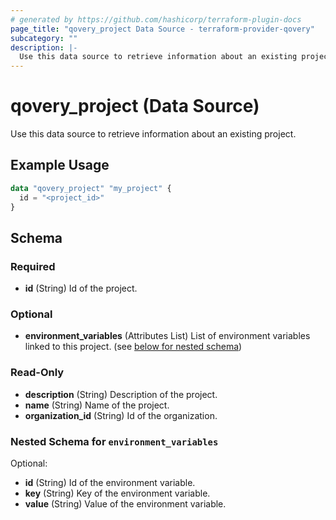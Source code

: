 ```yaml
---
# generated by https://github.com/hashicorp/terraform-plugin-docs
page_title: "qovery_project Data Source - terraform-provider-qovery"
subcategory: ""
description: |-
  Use this data source to retrieve information about an existing project.
---
```


# qovery_project (Data Source)

Use this data source to retrieve information about an existing project.

## Example Usage

```terraform
data "qovery_project" "my_project" {
  id = "<project_id>"
}
```

<!-- schema generated by tfplugindocs -->
## Schema

### Required

- **id** (String) Id of the project.

### Optional

- **environment_variables** (Attributes List) List of environment variables linked to this project. (see [below for nested schema](#nestedatt--environment_variables))

### Read-Only

- **description** (String) Description of the project.
- **name** (String) Name of the project.
- **organization_id** (String) Id of the organization.

<a id="nestedatt--environment_variables"></a>
### Nested Schema for `environment_variables`

Optional:

- **id** (String) Id of the environment variable.
- **key** (String) Key of the environment variable.
- **value** (String) Value of the environment variable.


